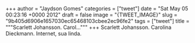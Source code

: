 
+++
author = "Jaydson Gomes"
categories = ["tweet"]
date = "Sat May 05 00:23:16 +0000 2012"
draft = false
image = "{TWEET_IMAGE}"
slug = "9b405d6906e1657030ec65468103cbee2ec96fe2"
tags = ["tweet"]
title = """Scarlett Johansson. Carol..."""
+++
Scarlett Johansson. Carolina Dieckmann. Internet, sua linda.
